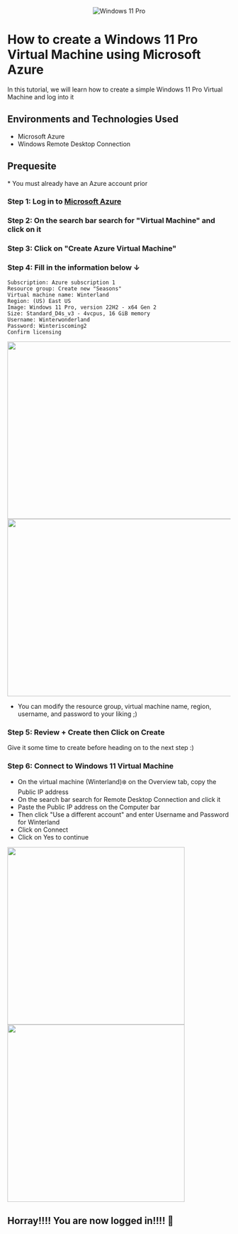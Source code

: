 
<p align="center">
<img src="https://cdn.mos.cms.futurecdn.net/t22B2B44iJ4WP9WXsuN2sS-650-80.png" alt="Windows 11 Pro"/>
</p>

<h1>How to create a Windows 11 Pro Virtual Machine using Microsoft Azure</h1>
In this tutorial, we will learn how to create a simple Windows 11 Pro Virtual Machine and log into it


<h2>Environments and Technologies Used</h2>

- Microsoft Azure
- Windows Remote Desktop Connection

<h2>Prequesite</h2>
* You must already have an Azure account prior


<h3>Step 1: Log in to <a href="www.portal.azure.com"> Microsoft Azure </a></h3>
<h3>Step 2: On the search bar search for "Virtual Machine" and click on it</h3>
<h3>Step 3: Click on "Create Azure Virtual Machine" </h3>
<h3>Step 4: Fill in the information below ↓ </h3>

    Subscription: Azure subscription 1
    Resource group: Create new "Seasons"
    Virtual machine name: Winterland
    Region: (US) East US
    Image: Windows 11 Pro, version 22H2 - x64 Gen 2
    Size: Standard_D4s_v3 - 4vcpus, 16 GiB memory
    Username: Winterwonderland
    Password: Winteriscoming2
    Confirm licensing


<img src=https://github.com/Archie735/How-to-Create-a-Windows-11-Virtual-Machine/assets/150314129/5881d141-8d61-4c22-9307-3329f32fcd62 width="600" height="400" id="Step 1" alt="">

<img src=https://github.com/Archie735/How-to-Create-a-Windows-11-Virtual-Machine/assets/150314129/d6cab8f7-4c06-4d92-8636-4110acddee6d width="600" height="400" id="Step 2" alt="">

* You can modify the resource group, virtual machine name, region, username, and password to your liking ;)
    
<h3>Step 5: Review + Create then Click on Create</h3>
Give it some time to create before heading on to the next step :)

<h3>Step 6: Connect to Windows 11 Virtual Machine</h3>
    
* On the virtual machine (Winterland)❄️ on the Overview tab, copy the Public IP address
* On the search bar search for Remote Desktop Connection and click it  
* Paste the Public IP address on the Computer bar
* Then click "Use a different account" and enter Username and Password for Winterland
* Click on Connect
* Click on Yes to continue

<img src=https://github.com/Archie735/How-to-Create-a-Windows-11-Virtual-Machine/assets/150314129/b6de1969-bde0-4a6f-b576-5d3e69ecb4d7 width="auto" height="400" id="Step 6" alt="">

<img src=https://github.com/Archie735/How-to-Create-a-Windows-11-Virtual-Machine/assets/150314129/432ed440-37df-4db4-817a-b9174bc0b031 width="400" height="400" id="Step 6" alt="">



<h2>Horray!!!! You are now logged in!!!! 🥳</h2>
